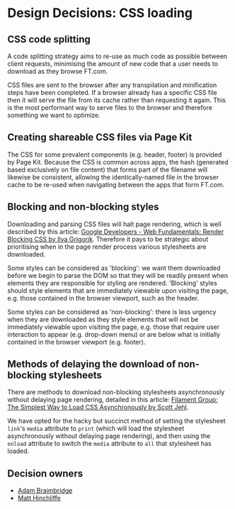 # Design Decisions: CSS loading


## CSS code splitting

A code splitting strategy aims to re-use as much code as possible between client requests, minimising the amount of new code that a user needs to download as they browse FT.com.

CSS files are sent to the browser after any transpilation and minification steps have been completed. If a browser already has a specific CSS file then it will serve the file from its cache rather than requesting it again. This is the most performant way to serve files to the browser and therefore something we want to optimize.


## Creating shareable CSS files via Page Kit

The CSS for some prevalent components (e.g. header, footer) is provided by Page Kit. Because the CSS is common across apps, the hash (generated based exclusively on file content) that forms part of the filename will likewise be consistent, allowing the identically-named file in the browser cache to be re-used when navigating between the apps that form FT.com.


## Blocking and non-blocking styles

Downloading and parsing CSS files will halt page rendering, which is well described by this article: [Google Developers - Web Fundamentals: Render Blocking CSS by Ilya Grigorik]. Therefore it pays to be strategic about prioritising when in the page render process various stylesheets are downloaded.

Some styles can be considered as 'blocking': we want them downloaded before we begin to parse the DOM so that they will be readily present when elements they are responsible for styling are rendered. 'Blocking' styles should style elements that are immediately viewable upon visiting the page, e.g. those contained in the browser viewport, such as the header.

Some styles can be considered as 'non-blocking': there is less urgency when they are downloaded as they style elements that will not be immediately viewable upon visiting the page, e.g. those that require user interaction to appear (e.g. drop-down menu) or are below what is initially contained in the browser viewport (e.g. footer).

[Google Developers - Web Fundamentals: Render Blocking CSS by Ilya Grigorik]: https://developers.google.com/web/fundamentals/performance/critical-rendering-path/render-blocking-css


## Methods of delaying the download of non-blocking stylesheets

There are methods to download non-blocking stylesheets asynchronously without delaying page rendering, detailed in this article: [Filament Group: The Simplest Way to Load CSS Asynchronously by Scott Jehl].

We have opted for the hacky but succinct method of setting the stylesheet `link`'s `media` attribute to `print` (which will load the stylesheet asynchronously without delaying page rendering), and then using the `onload` attribute to switch the `media` attribute to `all` that stylesheet has loaded.

[Filament Group: The Simplest Way to Load CSS Asynchronously by Scott Jehl]: https://www.filamentgroup.com/lab/load-css-simpler


## Decision owners

- [Adam Braimbridge]
- [Matt Hinchliffe]

[Adam Braimbridge]: https://github.com/adambraimbridge
[Matt Hinchliffe]: https://github.com/i-like-robots
